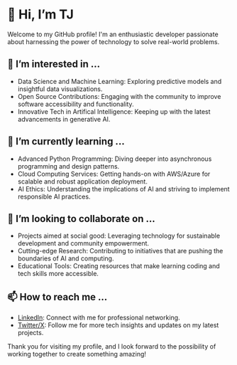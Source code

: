 # 👋 Hi, I’m TJ

Welcome to my GitHub profile! I'm an enthusiastic developer passionate about harnessing the power of technology to solve real-world problems.

## 👀 I’m interested in ...

- Data Science and Machine Learning: Exploring predictive models and insightful data visualizations.
- Open Source Contributions: Engaging with the community to improve software accessibility and functionality.
- Innovative Tech in Artifical Intelligence: Keeping up with the latest advancements in generative AI.

## 🌱 I’m currently learning ...

- Advanced Python Programming: Diving deeper into asynchronous programming and design patterns.
- Cloud Computing Services: Getting hands-on with AWS/Azure for scalable and robust application deployment.
- AI Ethics: Understanding the implications of AI and striving to implement responsible AI practices.

## 💞️ I’m looking to collaborate on ...

- Projects aimed at social good: Leveraging technology for sustainable development and community empowerment.
- Cutting-edge Research: Contributing to initiatives that are pushing the boundaries of AI and computing.
- Educational Tools: Creating resources that make learning coding and tech skills more accessible.

## 📫 How to reach me ...

- [LinkedIn](https://www.linkedin.com/in/1tmobley/): Connect with me for professional networking.
- [Twitter/X](https://twitter.com/TMobley96): Follow me for more tech insights and updates on my latest projects.

Thank you for visiting my profile, and I look forward to the possibility of working together to create something amazing!






